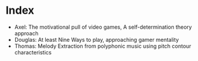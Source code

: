 # Index

- Axel: The motivational pull of video games, A self-determination theory approach
- Douglas: At least Nine Ways to play, approaching gamer mentality
- Thomas: Melody Extraction from polyphonic music using pitch contour characteristics